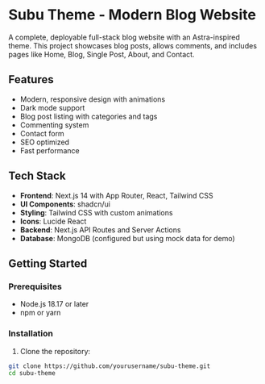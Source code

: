 # Subu Theme - Modern Blog Website

A complete, deployable full-stack blog website with an Astra-inspired theme. This project showcases blog posts, allows comments, and includes pages like Home, Blog, Single Post, About, and Contact.

## Features

- Modern, responsive design with animations
- Dark mode support
- Blog post listing with categories and tags
- Commenting system
- Contact form
- SEO optimized
- Fast performance

## Tech Stack

- **Frontend**: Next.js 14 with App Router, React, Tailwind CSS
- **UI Components**: shadcn/ui
- **Styling**: Tailwind CSS with custom animations
- **Icons**: Lucide React
- **Backend**: Next.js API Routes and Server Actions
- **Database**: MongoDB (configured but using mock data for demo)

## Getting Started

### Prerequisites

- Node.js 18.17 or later
- npm or yarn

### Installation

1. Clone the repository:

```bash
git clone https://github.com/yourusername/subu-theme.git
cd subu-theme

